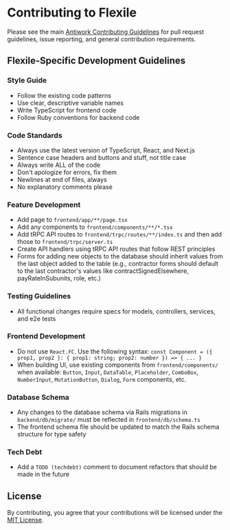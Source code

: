 # Contributing to Flexile

Please see the main [Antiwork Contributing Guidelines](https://github.com/antiwork/.github/blob/main/CONTRIBUTING.md) for pull request guidelines, issue reporting, and general contribution requirements.

## Flexile-Specific Development Guidelines

### Style Guide

- Follow the existing code patterns
- Use clear, descriptive variable names
- Write TypeScript for frontend code
- Follow Ruby conventions for backend code

### Code Standards

- Always use the latest version of TypeScript, React, and Next.js
- Sentence case headers and buttons and stuff, not title case
- Always write ALL of the code
- Don't apologize for errors, fix them
- Newlines at end of files, always
- No explanatory comments please

### Feature Development

- Add page to `frontend/app/**/page.tsx`
- Add any components to `frontend/components/**/*.tsx`
- Add tRPC API routes to `frontend/trpc/routes/**/index.ts` and then add those to `frontend/trpc/server.ts`
- Create API handlers using tRPC API routes that follow REST principles
- Forms for adding new objects to the database should inherit values from the last object added to the table (e.g., contractor forms should default to the last contractor's values like contractSignedElsewhere, payRateInSubunits, role, etc.)

### Testing Guidelines

- All functional changes require specs for models, controllers, services, and e2e tests

### Frontend Development

- Do not use `React.FC`. Use the following syntax: `const Component = ({ prop1, prop2 }: { prop1: string; prop2: number }) => { ... }`
- When building UI, use existing components from `frontend/components/` when available: `Button`, `Input`, `DataTable`, `Placeholder`, `ComboBox`, `NumberInput`, `MutationButton`, `Dialog`, `Form` components, etc.

### Database Schema

- Any changes to the database schema via Rails migrations in `backend/db/migrate/` must be reflected in `frontend/db/schema.ts`
- The frontend schema file should be updated to match the Rails schema structure for type safety

### Tech Debt

- Add a `TODO (techdebt)` comment to document refactors that should be made in the future

## License

By contributing, you agree that your contributions will be licensed under the [MIT License](LICENSE.md).
